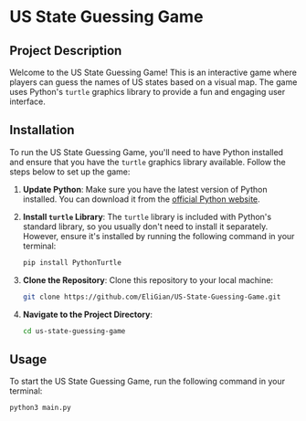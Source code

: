 # US State Guessing Game

## Project Description

Welcome to the US State Guessing Game! This is an interactive game where players can guess the names of US states based on a visual map. The game uses Python's `turtle` graphics library to provide a fun and engaging user interface.


## Installation

To run the US State Guessing Game, you'll need to have Python installed and ensure that you have the `turtle` graphics library available. Follow the steps below to set up the game:

1. **Update Python**: Make sure you have the latest version of Python installed. You can download it from the [official Python website](https://www.python.org/downloads/).

2. **Install `turtle` Library**: The `turtle` library is included with Python's standard library, so you usually don't need to install it separately. However, ensure it's installed by running the following command in your terminal:

    ```bash
    pip install PythonTurtle
    ```

3. **Clone the Repository**: Clone this repository to your local machine:

    ```bash
    git clone https://github.com/EliGian/US-State-Guessing-Game.git
    ```

4. **Navigate to the Project Directory**:

    ```bash
    cd us-state-guessing-game
    ```

## Usage

To start the US State Guessing Game, run the following command in your terminal:

```bash
python3 main.py
